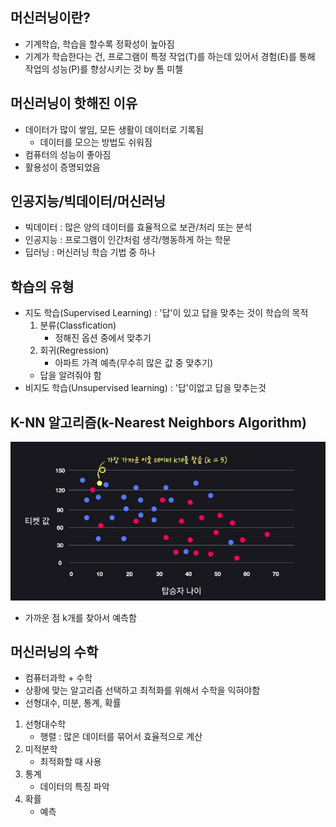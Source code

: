 ## 머신러닝이란?
- 기계학습, 학습을 할수록 정확성이 높아짐
- 기계가 학습한다는 건, 프로그램이 특정 작업(T)를 하는데 있어서 경험(E)를 통해 작업의 성능(P)를 향상시키는 것 by 톰 미첼

## 머신러닝이 핫해진 이유
- 데이터가 많이 쌓임, 모든 생활이 데이터로 기록됨
    - 데이터를 모으는 방법도 쉬워짐
- 컴퓨터의 성능이 좋아짐
- 활용성이 증명되었음

## 인공지능/빅데이터/머신러닝
- 빅데이터 : 많은 양의 데이터를 효율적으로 보관/처리 또는 분석
- 인공지능 : 프로그램이 인간처럼 생각/행동하게 하는 학문
- 딥러닝 : 머신러닝 학습 기법 중 하나


## 학습의 유형
- 지도 학습(Supervised Learning) : '답'이 있고 답을 맞추는 것이 학습의 목적
    1. 분류(Classfication)
        - 정해진 옵션 중에서 맞추기
    2. 회귀(Regression) 
        - 아파트 가격 예측(무수히 많은 값 중 맞추기)
    - 답을 알려줘야 함
- 비지도 학습(Unsupervised learning) : '답'이없고 답을 맞추는것

## K-NN 알고리즘(k-Nearest Neighbors Algorithm)
![image1](linear_algebra/image/img1.PNG)
- 가까운 점 k개를 찾아서 예측함

## 머신러닝의 수학
- 컴퓨터과학 + 수학
- 상황에 맞는 알고리즘 선택하고 최적화를 위해서 수학을 익혀야함
- 선형대수, 미분, 통계, 확률
1. 선형대수학
    - 행렬 : 많은 데이터를 묶어서 효율적으로 계산
2. 미적분학
    - 최적화할 때 사용
3. 통계
    - 데이터의 특징 파악
4. 확률
    - 예측